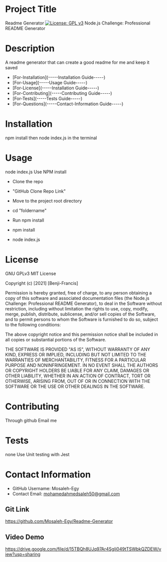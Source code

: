 
# Project Title

Readme Generator
[![License: GPL v3](https://img.shields.io/badge/License-GPLv3-blue.svg)](https://www.gnu.org/licenses/gpl-3.0)
Node.js Challenge: Professional README Generator

# Description
A readme generator that can create a good readme for me and keep it saved

- [For-Installation](-----Installation Guide-----)
- [For-Usage](-----Usage Guide-----)
- [For-License](-----Installation Guide-----)
- [For-Contributing](-----Contributing Guide-----)
- [For-Tests](-----Tests Guide-----)
- [For-Questions](-----Contact-Information Guide-----)
    
# Installation
npm install then node index.js in the terminal

# Usage
node index.js
Use NPM install

- Clone the repo

- "GitHub Clone Repo Link"

- Move to the project root directory

- cd "foldername"

- Run npm install

- npm install

- node index.js

# License 
GNU GPLv3
MIT License

Copyright (c) [2021] [Benji-Francis]

Permission is hereby granted, free of charge, to any person obtaining a copy
of this software and associated documentation files (the Node.js Challenge: Professional README Generator), to deal
in the Software without restriction, including without limitation the rights
to use, copy, modify, merge, publish, distribute, sublicense, and/or sell
copies of the Software, and to permit persons to whom the Software is
furnished to do so, subject to the following conditions:

The above copyright notice and this permission notice shall be included in all
copies or substantial portions of the Software.

THE SOFTWARE IS PROVIDED "AS IS", WITHOUT WARRANTY OF ANY KIND, EXPRESS OR
IMPLIED, INCLUDING BUT NOT LIMITED TO THE WARRANTIES OF MERCHANTABILITY,
FITNESS FOR A PARTICULAR PURPOSE AND NONINFRINGEMENT. IN NO EVENT SHALL THE
AUTHORS OR COPYRIGHT HOLDERS BE LIABLE FOR ANY CLAIM, DAMAGES OR OTHER
LIABILITY, WHETHER IN AN ACTION OF CONTRACT, TORT OR OTHERWISE, ARISING FROM,
OUT OF OR IN CONNECTION WITH THE SOFTWARE OR THE USE OR OTHER DEALINGS IN THE
SOFTWARE.

# Contributing 
Through github
Email me

# Tests
none
Use Unit testing with Jest


# Contact Information 
* GitHub Username: Mosaleh-Egy
* Contact Email: mohamedahmedsaleh50@gmail.com


## Git Link
https://github.com/Mosaleh-Egy/Readme-Generator

## Video Demo
https://drive.google.com/file/d/15TBQh8UJq97Ar4SgIi049tTSWbkQZDEW/view?usp=sharing

